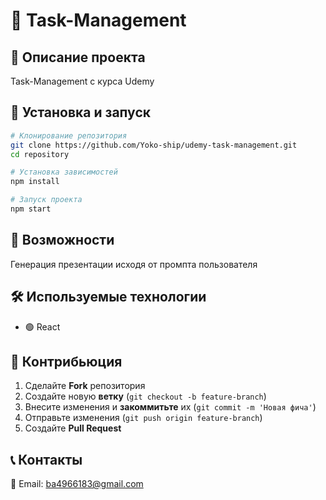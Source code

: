 # 🌟 Task-Management

&#x20; &#x20;

## 🚀 Описание проекта

Task-Management с курса Udemy
## 🔧 Установка и запуск

```bash
# Клонирование репозитория
git clone https://github.com/Yoko-ship/udemy-task-management.git
cd repository

# Установка зависимостей
npm install

# Запуск проекта
npm start
```

## 📌 Возможности

Генерация презентации исходя от промпта пользователя

## 🛠 Используемые технологии

- 🟢 React
## 🤝 Контрибьюция

1. Сделайте **Fork** репозитория
2. Создайте новую **ветку** (`git checkout -b feature-branch`)
3. Внесите изменения и **закоммитьте** их (`git commit -m 'Новая фича'`)
4. Отправьте изменения (`git push origin feature-branch`)
5. Создайте **Pull Request**
## 📞 Контакты
📧 Email: ba4966183@gmail.com


